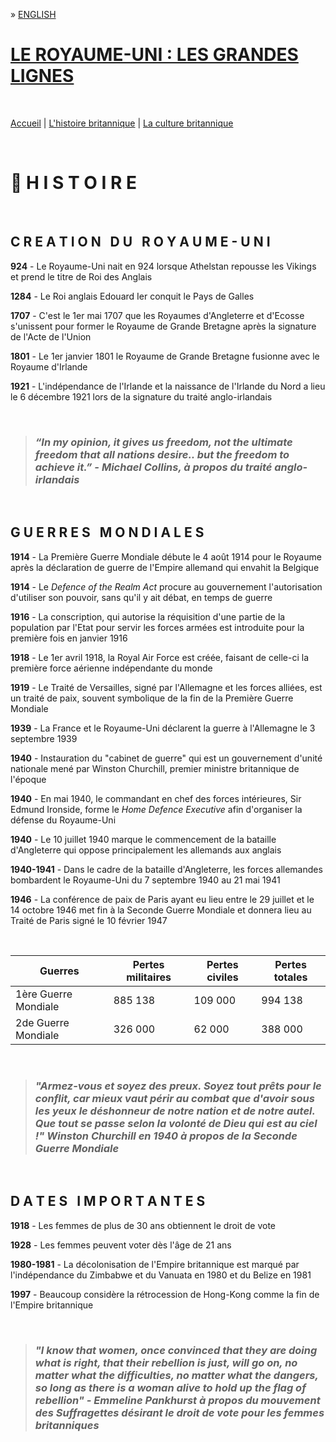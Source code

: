 » [ENGLISH](https://marineregnier.github.io/Royaume-Uni/en/Histoire)

# **<ins>LE ROYAUME-UNI : LES GRANDES LIGNES</ins>**

&nbsp;

[Accueil](./index.md) | [L'histoire britannique](./Histoire) | [La culture britannique](./Culture)


&nbsp;

# 📍 **H I S T O I R E**

&nbsp;

## **C R E A T I O N &nbsp; D U &nbsp; R O Y A U M E - U N I**

**924** - Le Royaume-Uni nait en 924 lorsque Athelstan repousse les Vikings et prend le titre de Roi des Anglais

**1284** - Le Roi anglais Edouard Ier conquit le Pays de Galles

**1707** - C'est le 1er mai 1707 que les Royaumes d'Angleterre et d'Ecosse s'unissent pour former le Royaume de Grande Bretagne après la signature de l'Acte de l'Union

**1801** - Le 1er janvier 1801 le Royaume de Grande Bretagne fusionne avec le Royaume d'Irlande

**1921** - L'indépendance de l'Irlande et la naissance de l'Irlande du Nord a lieu le 6 décembre 1921 lors de la signature du traité anglo-irlandais

&nbsp;

> ### _“In my opinion, it gives us freedom, not the ultimate freedom that all nations desire.. but the freedom to achieve it.” - Michael Collins, à propos du traité anglo-irlandais_

&nbsp;

## **G U E R R E S &nbsp; M O N D I A L E S**

**1914** - La Première Guerre Mondiale débute le 4 août 1914 pour le Royaume après la déclaration de guerre de l'Empire allemand qui envahit la Belgique

**1914** - Le _Defence of the Realm Act_ procure au gouvernement l'autorisation d'utiliser son pouvoir, sans qu'il y ait débat, en temps de guerre

**1916** - La conscription, qui autorise la réquisition d'une partie de la population par l'Etat pour servir les forces armées est introduite pour la première fois en janvier 1916

**1918** - Le 1er avril 1918, la Royal Air Force est créée, faisant de celle-ci la première force aérienne indépendante du monde

**1919** - Le Traité de Versailles, signé par l'Allemagne et les forces alliées, est un traité de paix, souvent symbolique de la fin de la Première Guerre Mondiale

**1939** - La France et le Royaume-Uni déclarent la guerre à l'Allemagne le 3 septembre 1939

**1940** - Instauration du "cabinet de guerre" qui est un gouvernement d'unité nationale mené par Winston Churchill, premier ministre britannique de l'époque

**1940** - En mai 1940, le commandant en chef des forces intérieures, Sir Edmund Ironside, forme le _Home Defence Executive_ afin d'organiser la défense du Royaume-Uni

**1940** - Le 10 juillet 1940 marque le commencement de la bataille d'Angleterre qui oppose principalement les allemands aux anglais

**1940-1941** - Dans le cadre de la bataille d'Angleterre, les forces allemandes bombardent le Royaume-Uni du 7 septembre 1940 au 21 mai 1941

**1946** - La conférence de paix de Paris ayant eu lieu entre le 29 juillet et le 14 octobre 1946 met fin à la Seconde Guerre Mondiale et donnera lieu au Traité de Paris signé le 10 février 1947

&nbsp;

Guerres                    | Pertes militaires | Pertes civiles      | Pertes totales
-------------------------- | ----------------- | ------------------- | -------------
1ère Guerre Mondiale       |      885 138      |      109 000        |    994 138
2de Guerre Mondiale        |      326 000      |      62 000         |    388 000

&nbsp;

> ### _"Armez-vous et soyez des preux. Soyez tout prêts pour le conflit, car mieux vaut périr au combat que d'avoir sous les yeux le déshonneur de notre nation et de notre autel. Que tout se passe selon la volonté de Dieu qui est au ciel !" Winston Churchill en 1940 à propos de la Seconde Guerre Mondiale_

&nbsp;

## **D A T E S &nbsp; I M P O R T A N T E S**

**1918** - Les femmes de plus de 30 ans obtiennent le droit de vote

**1928** - Les femmes peuvent voter dès l'âge de 21 ans

**1980-1981** - La décolonisation de l'Empire britannique est marqué par l'indépendance du Zimbabwe et du Vanuata en 1980 et du Belize en 1981

**1997** - Beaucoup considère la rétrocession de Hong-Kong comme la fin de l'Empire britannique

&nbsp;

> ### _"I know that women, once convinced that they are doing what is right, that their rebellion is just, will go on, no matter what the difficulties, no matter what the dangers, so long as there is a woman alive to hold up the flag of rebellion" - Emmeline Pankhurst à propos du mouvement des Suffragettes désirant le droit de vote pour les femmes britanniques_

